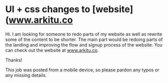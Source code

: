 # UI + css changes to [website](www.arkitu.co

Hi. I am looking for someone to redo parts of my website as well as rewrite some of the content to be shorter. The main part would be redoing parts of the landing and improving the flow and signup process of the website. You can check out the website at www.arkitu.co.

Thanks!

This job was posted from a mobile device, so please pardon any typos or any missing details.